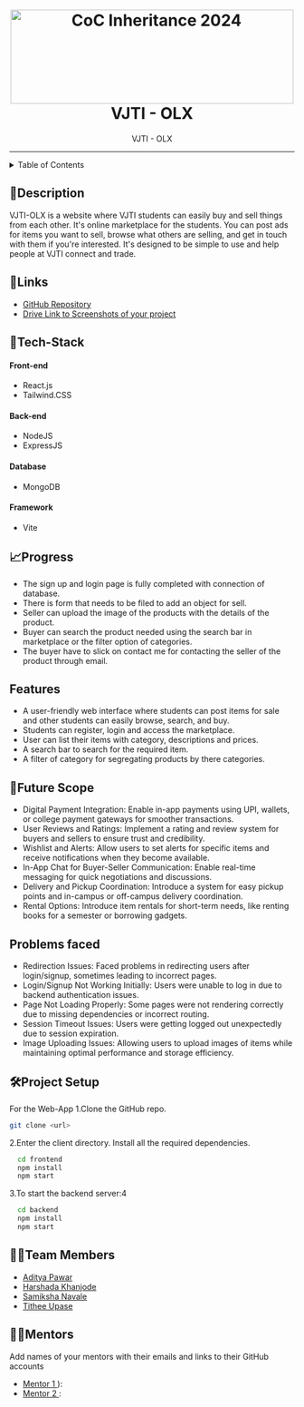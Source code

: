 <h1 align="center">
  <a href="https://github.com/CommunityOfCoders/Inheritance-2024">
    <img src="./Untitled.png" alt="CoC Inheritance 2024" width="500" height="166">
  </a>
  <br>
 VJTI - OLX 
</h1>

<div align="center">
   VJTI - OLX 
</div>
<hr>

<details> 
<summary>Table of Contents</summary>

- [Description](#description)
- [Links](#links)
- [Tech Stack](#tech-stack)
- [Progress](#progress)
- [Future Scope](#future-scope)
- [Applications](#applications)
- [Project Setup](#project-setup)
- [Usage](#usage)
- [Team Members](#team-members)
- [Mentors](#mentors)
- [Screenshots](#screenshots)

</details>

## 📝Description
VJTI-OLX is a website where VJTI students can easily buy and sell things from each other.  It's online marketplace for the students.  You can post ads for items you want to sell, browse what others are selling, and get in touch with them if you're interested.  It's designed to be simple to use and help people at VJTI connect and trade.


## 🔗Links

- [GitHub Repository](https://github.com/samikshanavale/vjti-olx.git)
- [Drive Link to Screenshots of your project](https://drive.google.com/drive/folders/1rAaP_2LXGzkxPsJmEC1JexTOkXJlJr8b?usp=drive_link)
  

## 🤖Tech-Stack

#### Front-end
- React.js
- Tailwind.CSS

#### Back-end
- NodeJS
- ExpressJS

#### Database
- MongoDB

#### Framework
- Vite

  
## 📈Progress
- The sign up and login page is fully completed with connection of database.
- There is form that needs to be filed to add an object for sell.
- Seller can upload the image of the products with the details of the product.
- Buyer can search the product needed using the search bar in marketplace or the filter option of categories.
- The buyer have to slick on contact me for contacting the seller of the product through email.

## Features
- A user-friendly web interface where students can post items for sale and other students can easily browse, search, and buy.
- Students can register, login and access the marketplace.
- User can list their items with category, descriptions and prices.
- A search bar to search for the required item.
- A filter of category for segregating products by there categories.
  

## 🔮Future Scope
- Digital Payment Integration: Enable in-app payments using UPI, wallets, or college payment gateways for smoother transactions.
- User Reviews and Ratings: Implement a rating and review system for buyers and sellers to ensure trust and credibility.
- Wishlist and Alerts: Allow users to set alerts for specific items and receive notifications when they become available.
- In-App Chat for Buyer-Seller Communication: Enable real-time messaging for quick negotiations and discussions.
- Delivery and Pickup Coordination: Introduce a system for easy pickup points and in-campus or off-campus delivery coordination.
- Rental Options: Introduce item rentals for short-term needs, like renting books for a semester or borrowing gadgets.



## Problems faced
- Redirection Issues: Faced problems in redirecting users after login/signup, sometimes leading to incorrect pages.
- Login/Signup Not Working Initially: Users were unable to log in due to backend authentication issues.
- Page Not Loading Properly: Some pages were not rendering correctly due to missing dependencies or incorrect routing.
- Session Timeout Issues: Users were getting logged out unexpectedly due to session expiration.
- Image Uploading Issues: Allowing users to upload images of items while maintaining optimal performance and storage efficiency.


## 🛠Project Setup

For the Web-App 
1.Clone the GitHub repo.
```bash
git clone <url>
```
2.Enter the client directory. Install all the required dependencies.
```bash
  cd frontend
  npm install
  npm start
```

3.To start the backend server:4
```bash
  cd backend
  npm install
  npm start
```

## 👨‍💻Team Members

- [Aditya Pawar ](https://github.com/Aditya-Pawar06)
- [Harshada Khanjode ](https://github.com/HarshadaKhanjode) 
- [Samiksha Navale ](https://github.com/samikshanavale)
- [Tithee Upase ](https://github.com/tithee16)

## 👨‍🏫Mentors

Add names of your mentors with their emails and links to their GitHub accounts

- [Mentor 1 ]()):
- [Mentor 2 ]():


